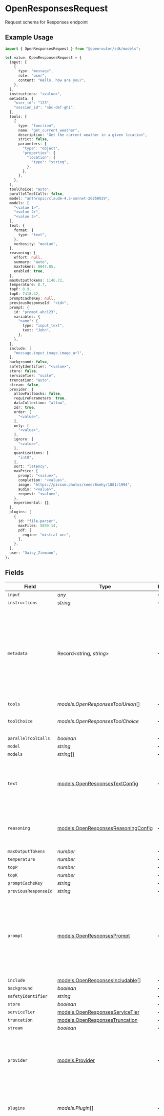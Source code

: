 # OpenResponsesRequest

Request schema for Responses endpoint

## Example Usage

```typescript
import { OpenResponsesRequest } from "@openrouter/sdk/models";

let value: OpenResponsesRequest = {
  input: [
    {
      type: "message",
      role: "user",
      content: "Hello, how are you?",
    },
  ],
  instructions: "<value>",
  metadata: {
    "user_id": "123",
    "session_id": "abc-def-ghi",
  },
  tools: [
    {
      type: "function",
      name: "get_current_weather",
      description: "Get the current weather in a given location",
      strict: false,
      parameters: {
        "type": "object",
        "properties": {
          "location": {
            "type": "string",
          },
        },
      },
    },
  ],
  toolChoice: "auto",
  parallelToolCalls: false,
  model: "anthropic/claude-4.5-sonnet-20250929",
  models: [
    "<value 1>",
    "<value 2>",
    "<value 3>",
  ],
  text: {
    format: {
      type: "text",
    },
    verbosity: "medium",
  },
  reasoning: {
    effort: null,
    summary: "auto",
    maxTokens: 8047.85,
    enabled: true,
  },
  maxOutputTokens: 1146.72,
  temperature: 0.7,
  topP: 0.9,
  topK: 7418.42,
  promptCacheKey: null,
  previousResponseId: "<id>",
  prompt: {
    id: "prompt-abc123",
    variables: {
      "name": {
        type: "input_text",
        text: "John",
      },
    },
  },
  include: [
    "message.input_image.image_url",
  ],
  background: false,
  safetyIdentifier: "<value>",
  store: false,
  serviceTier: "scale",
  truncation: "auto",
  stream: false,
  provider: {
    allowFallbacks: false,
    requireParameters: true,
    dataCollection: "allow",
    zdr: true,
    order: [
      "<value>",
    ],
    only: [
      "<value>",
    ],
    ignore: [
      "<value>",
    ],
    quantizations: [
      "int8",
    ],
    sort: "latency",
    maxPrice: {
      prompt: "<value>",
      completion: "<value>",
      image: "https://picsum.photos/seed/8smhy/1881/1994",
      audio: "<value>",
      request: "<value>",
    },
    experimental: {},
  },
  plugins: [
    {
      id: "file-parser",
      maxFiles: 5899.14,
      pdf: {
        engine: "mistral-ocr",
      },
    },
  ],
  user: "Daisy_Ziemann",
};
```

## Fields

| Field                                                                                                                                                                                                                                                                                                | Type                                                                                                                                                                                                                                                                                                 | Required                                                                                                                                                                                                                                                                                             | Description                                                                                                                                                                                                                                                                                          | Example                                                                                                                                                                                                                                                                                              |
| ---------------------------------------------------------------------------------------------------------------------------------------------------------------------------------------------------------------------------------------------------------------------------------------------------- | ---------------------------------------------------------------------------------------------------------------------------------------------------------------------------------------------------------------------------------------------------------------------------------------------------- | ---------------------------------------------------------------------------------------------------------------------------------------------------------------------------------------------------------------------------------------------------------------------------------------------------- | ---------------------------------------------------------------------------------------------------------------------------------------------------------------------------------------------------------------------------------------------------------------------------------------------------- | ---------------------------------------------------------------------------------------------------------------------------------------------------------------------------------------------------------------------------------------------------------------------------------------------------- |
| `input`                                                                                                                                                                                                                                                                                              | *any*                                                                                                                                                                                                                                                                                                | :heavy_minus_sign:                                                                                                                                                                                                                                                                                   | N/A                                                                                                                                                                                                                                                                                                  |                                                                                                                                                                                                                                                                                                      |
| `instructions`                                                                                                                                                                                                                                                                                       | *string*                                                                                                                                                                                                                                                                                             | :heavy_minus_sign:                                                                                                                                                                                                                                                                                   | N/A                                                                                                                                                                                                                                                                                                  |                                                                                                                                                                                                                                                                                                      |
| `metadata`                                                                                                                                                                                                                                                                                           | Record<string, *string*>                                                                                                                                                                                                                                                                             | :heavy_minus_sign:                                                                                                                                                                                                                                                                                   | Metadata key-value pairs for the request. Keys must be ≤64 characters and cannot contain brackets. Values must be ≤512 characters. Maximum 16 pairs allowed.                                                                                                                                         | {<br/>"user_id": "123",<br/>"session_id": "abc-def-ghi"<br/>}                                                                                                                                                                                                                                        |
| `tools`                                                                                                                                                                                                                                                                                              | *models.OpenResponsesToolUnion*[]                                                                                                                                                                                                                                                                    | :heavy_minus_sign:                                                                                                                                                                                                                                                                                   | N/A                                                                                                                                                                                                                                                                                                  |                                                                                                                                                                                                                                                                                                      |
| `toolChoice`                                                                                                                                                                                                                                                                                         | *models.OpenResponsesToolChoice*                                                                                                                                                                                                                                                                     | :heavy_minus_sign:                                                                                                                                                                                                                                                                                   | Controls which tool the model should call                                                                                                                                                                                                                                                            | auto                                                                                                                                                                                                                                                                                                 |
| `parallelToolCalls`                                                                                                                                                                                                                                                                                  | *boolean*                                                                                                                                                                                                                                                                                            | :heavy_minus_sign:                                                                                                                                                                                                                                                                                   | N/A                                                                                                                                                                                                                                                                                                  |                                                                                                                                                                                                                                                                                                      |
| `model`                                                                                                                                                                                                                                                                                              | *string*                                                                                                                                                                                                                                                                                             | :heavy_minus_sign:                                                                                                                                                                                                                                                                                   | N/A                                                                                                                                                                                                                                                                                                  |                                                                                                                                                                                                                                                                                                      |
| `models`                                                                                                                                                                                                                                                                                             | *string*[]                                                                                                                                                                                                                                                                                           | :heavy_minus_sign:                                                                                                                                                                                                                                                                                   | N/A                                                                                                                                                                                                                                                                                                  |                                                                                                                                                                                                                                                                                                      |
| `text`                                                                                                                                                                                                                                                                                               | [models.OpenResponsesTextConfig](../models/openresponsestextconfig.md)                                                                                                                                                                                                                               | :heavy_minus_sign:                                                                                                                                                                                                                                                                                   | Text output configuration including format and verbosity                                                                                                                                                                                                                                             | {<br/>"format": {<br/>"type": "text"<br/>},<br/>"verbosity": "medium"<br/>}                                                                                                                                                                                                                          |
| `reasoning`                                                                                                                                                                                                                                                                                          | [models.OpenResponsesReasoningConfig](../models/openresponsesreasoningconfig.md)                                                                                                                                                                                                                     | :heavy_minus_sign:                                                                                                                                                                                                                                                                                   | Configuration for reasoning mode in the response                                                                                                                                                                                                                                                     | {<br/>"summary": "auto",<br/>"enabled": true<br/>}                                                                                                                                                                                                                                                   |
| `maxOutputTokens`                                                                                                                                                                                                                                                                                    | *number*                                                                                                                                                                                                                                                                                             | :heavy_minus_sign:                                                                                                                                                                                                                                                                                   | N/A                                                                                                                                                                                                                                                                                                  |                                                                                                                                                                                                                                                                                                      |
| `temperature`                                                                                                                                                                                                                                                                                        | *number*                                                                                                                                                                                                                                                                                             | :heavy_minus_sign:                                                                                                                                                                                                                                                                                   | N/A                                                                                                                                                                                                                                                                                                  |                                                                                                                                                                                                                                                                                                      |
| `topP`                                                                                                                                                                                                                                                                                               | *number*                                                                                                                                                                                                                                                                                             | :heavy_minus_sign:                                                                                                                                                                                                                                                                                   | N/A                                                                                                                                                                                                                                                                                                  |                                                                                                                                                                                                                                                                                                      |
| `topK`                                                                                                                                                                                                                                                                                               | *number*                                                                                                                                                                                                                                                                                             | :heavy_minus_sign:                                                                                                                                                                                                                                                                                   | N/A                                                                                                                                                                                                                                                                                                  |                                                                                                                                                                                                                                                                                                      |
| `promptCacheKey`                                                                                                                                                                                                                                                                                     | *string*                                                                                                                                                                                                                                                                                             | :heavy_minus_sign:                                                                                                                                                                                                                                                                                   | N/A                                                                                                                                                                                                                                                                                                  |                                                                                                                                                                                                                                                                                                      |
| `previousResponseId`                                                                                                                                                                                                                                                                                 | *string*                                                                                                                                                                                                                                                                                             | :heavy_minus_sign:                                                                                                                                                                                                                                                                                   | N/A                                                                                                                                                                                                                                                                                                  |                                                                                                                                                                                                                                                                                                      |
| `prompt`                                                                                                                                                                                                                                                                                             | [models.OpenResponsesPrompt](../models/openresponsesprompt.md)                                                                                                                                                                                                                                       | :heavy_minus_sign:                                                                                                                                                                                                                                                                                   | Prompt template with variables for the response                                                                                                                                                                                                                                                      | {<br/>"id": "prompt-abc123",<br/>"variables": {<br/>"name": {<br/>"type": "input_text",<br/>"text": "John"<br/>}<br/>}<br/>}                                                                                                                                                                         |
| `include`                                                                                                                                                                                                                                                                                            | [models.OpenResponsesIncludable](../models/openresponsesincludable.md)[]                                                                                                                                                                                                                             | :heavy_minus_sign:                                                                                                                                                                                                                                                                                   | N/A                                                                                                                                                                                                                                                                                                  |                                                                                                                                                                                                                                                                                                      |
| `background`                                                                                                                                                                                                                                                                                         | *boolean*                                                                                                                                                                                                                                                                                            | :heavy_minus_sign:                                                                                                                                                                                                                                                                                   | N/A                                                                                                                                                                                                                                                                                                  |                                                                                                                                                                                                                                                                                                      |
| `safetyIdentifier`                                                                                                                                                                                                                                                                                   | *string*                                                                                                                                                                                                                                                                                             | :heavy_minus_sign:                                                                                                                                                                                                                                                                                   | N/A                                                                                                                                                                                                                                                                                                  |                                                                                                                                                                                                                                                                                                      |
| `store`                                                                                                                                                                                                                                                                                              | *boolean*                                                                                                                                                                                                                                                                                            | :heavy_minus_sign:                                                                                                                                                                                                                                                                                   | N/A                                                                                                                                                                                                                                                                                                  |                                                                                                                                                                                                                                                                                                      |
| `serviceTier`                                                                                                                                                                                                                                                                                        | [models.OpenResponsesServiceTier](../models/openresponsesservicetier.md)                                                                                                                                                                                                                             | :heavy_minus_sign:                                                                                                                                                                                                                                                                                   | N/A                                                                                                                                                                                                                                                                                                  |                                                                                                                                                                                                                                                                                                      |
| `truncation`                                                                                                                                                                                                                                                                                         | [models.OpenResponsesTruncation](../models/openresponsestruncation.md)                                                                                                                                                                                                                               | :heavy_minus_sign:                                                                                                                                                                                                                                                                                   | N/A                                                                                                                                                                                                                                                                                                  |                                                                                                                                                                                                                                                                                                      |
| `stream`                                                                                                                                                                                                                                                                                             | *boolean*                                                                                                                                                                                                                                                                                            | :heavy_minus_sign:                                                                                                                                                                                                                                                                                   | N/A                                                                                                                                                                                                                                                                                                  |                                                                                                                                                                                                                                                                                                      |
| `provider`                                                                                                                                                                                                                                                                                           | [models.Provider](../models/provider.md)                                                                                                                                                                                                                                                             | :heavy_minus_sign:                                                                                                                                                                                                                                                                                   | When multiple model providers are available, optionally indicate your routing preference.                                                                                                                                                                                                            |                                                                                                                                                                                                                                                                                                      |
| `plugins`                                                                                                                                                                                                                                                                                            | *models.Plugin*[]                                                                                                                                                                                                                                                                                    | :heavy_minus_sign:                                                                                                                                                                                                                                                                                   | Plugins you want to enable for this request, including their settings.                                                                                                                                                                                                                               |                                                                                                                                                                                                                                                                                                      |
| `user`                                                                                                                                                                                                                                                                                               | *string*                                                                                                                                                                                                                                                                                             | :heavy_minus_sign:                                                                                                                                                                                                                                                                                   | A unique identifier representing your end-user, which helps distinguish between different users of your app. This allows your app to identify specific users in case of abuse reports, preventing your entire app from being affected by the actions of individual users. Maximum of 128 characters. |                                                                                                                                                                                                                                                                                                      |